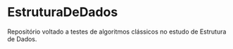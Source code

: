 # EstruturaDeDados
Repositório voltado a testes de algoritmos clássicos no estudo de Estrutura de Dados.
